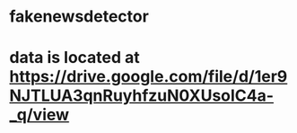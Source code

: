 # fakenewsdetector 
# data is located at https://drive.google.com/file/d/1er9NJTLUA3qnRuyhfzuN0XUsoIC4a-_q/view
